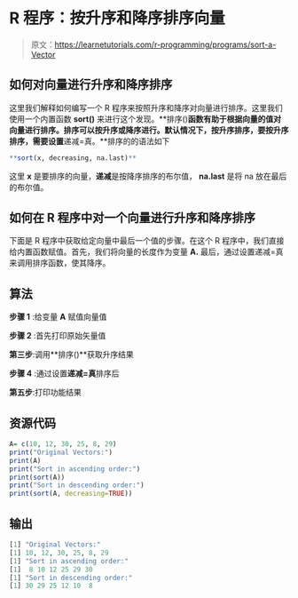 # R 程序：按升序和降序排序向量

> 原文：<https://learnetutorials.com/r-programming/programs/sort-a-Vector>

## 如何对向量进行升序和降序排序

这里我们解释如何编写一个 R 程序来按照升序和降序对向量进行排序。这里我们使用一个内置函数 **sort()** 来进行这个发现。**排序()**函数有助于根据向量的值对向量进行排序。排序可以按升序或降序进行。默认情况下，按升序排序，要按升序排序，需要设置**递减=真。**排序的的语法如下

```r
**sort(x, decreasing, na.last)** 

```

这里 **x** 是要排序的向量，**递减**是按降序排序的布尔值， **na.last** 是将 na 放在最后的布尔值。

## 如何在 R 程序中对一个向量进行升序和降序排序

下面是 R 程序中获取给定向量中最后一个值的步骤。在这个 R 程序中，我们直接给内置函数赋值。首先，我们将向量的长度作为变量 **A.** 最后，通过设置递减=真来调用排序函数，使其降序。

## 算法

**步骤 1** :给变量 **A** 赋值向量值

**步骤 2** :首先打印原始矢量值

**第三步**:调用**排序()**获取升序结果

**步骤 4** :通过设置**递减=真**排序后

**第五步**:打印功能结果

## 资源代码

```r
A= c(10, 12, 30, 25, 8, 29)
print("Original Vectors:")
print(A)
print("Sort in ascending order:")
print(sort(A))
print("Sort in descending order:")
print(sort(A, decreasing=TRUE)) 

```

## 输出

```r
[1] "Original Vectors:"
[1] 10, 12, 30, 25, 8, 29
[1] "Sort in ascending order:"
[1]  8 10 12 25 29 30
[1] "Sort in descending order:"
[1] 30 29 25 12 10  8 
```